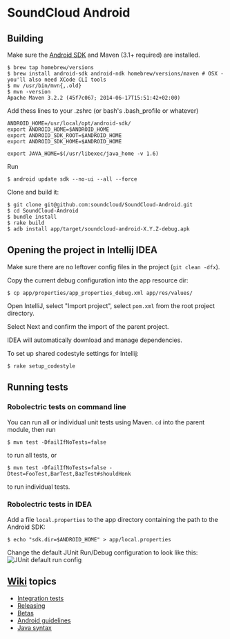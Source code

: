# SoundCloud Android

## Building

Make sure the [Android SDK][] and Maven (3.1+ required) are installed.

    $ brew tap homebrew/versions
    $ brew install android-sdk android-ndk homebrew/versions/maven # OSX - you'll also need XCode CLI tools
    $ mv /usr/bin/mvn{,.old}
    $ mvn -version
    Apache Maven 3.2.2 (45f7c067; 2014-06-17T15:51:42+02:00)
    

Add thess lines to your .zshrc (or bash's .bash_profile or whatever)

    ANDROID_HOME=/usr/local/opt/android-sdk/
    export ANDROID_HOME=$ANDROID_HOME
    export ANDROID_SDK_ROOT=$ANDROID_HOME
    export ANDROID_SDK_HOME=$ANDROID_HOME

    export JAVA_HOME=$(/usr/libexec/java_home -v 1.6)

Run

    $ android update sdk --no-ui --all --force

Clone and build it:

    $ git clone git@github.com:soundcloud/SoundCloud-Android.git
    $ cd SoundCloud-Android
    $ bundle install
    $ rake build
    $ adb install app/target/soundcloud-android-X.Y.Z-debug.apk

## Opening the project in Intellij IDEA

Make sure there are no leftover config files in the project (`git clean -dfx`).

Copy the current debug configuration into the app resource dir:

    $ cp app/properties/app_properties_debug.xml app/res/values/

Open IntelliJ, select "Import project", select `pom.xml` from the root project directory.

Select Next and confirm the import of the parent project.

IDEA will automatically download and manage dependencies. 

To set up shared codestyle settings for Intellij:

    $ rake setup_codestyle 
    
## Running tests

### Robolectric tests on command line

You can run all or individual unit tests using Maven. `cd` into the parent module, then run

    $ mvn test -DfailIfNoTests=false

to run all tests, or

    $ mvn test -DfailIfNoTests=false -Dtest=FooTest,BarTest,BazTest#shouldHonk

to run individual tests.

### Robolectric tests in IDEA

Add a file `local.properties` to the app directory containing the path to the Android SDK:

    $ echo "sdk.dir=$ANDROID_HOME" > app/local.properties

Change the default JUnit Run/Debug configuration to look like this:
![JUnit default run config][JUnit default run config]

## [Wiki][wiki] topics

* [Integration tests][integration-tests]
* [Releasing][releasing]
* [Betas][betas]
* [Android guidelines][android-guide]
* [Java syntax][java-syntax]

[Android SDK]: http://developer.android.com/sdk/index.html
[wiki]: https://github.com/soundcloud/SoundCloud-Android/wiki/
[releasing]: https://github.com/soundcloud/SoundCloud-Android/wiki/Releasing
[betas]: https://github.com/soundcloud/SoundCloud-Android/wiki/Betas
[integration-tests]: https://github.com/soundcloud/SoundCloud-Android/wiki/Integration-tests
[android-guide]: https://github.com/soundcloud/SoundCloud-Android/wiki/Android-Guidelines
[java-syntax]: https://github.com/soundcloud/SoundCloud-Android/wiki/Java-Syntax-Conventions
[JUnit default run config]: http://f.cl.ly/items/153m2C2d001j0Y1L1K02/Screen%20Shot%202012-11-27%20at%2012.57.25%20PM.png

